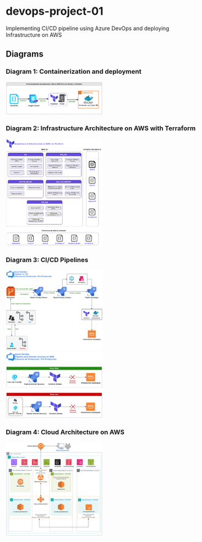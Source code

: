 # devops-project-01
Implementing CI/CD pipeline using Azure DevOps and deploying Infrastructure on AWS

## Diagrams

### Diagram 1: Containerization and deployment
<img src="diagrams/Container.png" alt="Containerization and deployment" width="50%">

### Diagram 2: Infrastructure Architecture on AWS with Terraform
<img src="diagrams/Terraform.png" alt="Infrastructure Architecture on AWS with Terraform" width="50%">

### Diagram 3: CI/CD Pipelines
<img src="diagrams/Pipeline-CICD.png" alt="CI/CD Pipeline" width="50%">

<img src="diagrams/Pipeline-Destroy.png" alt="CI/CD Pipeline" width="50%">

### Diagram 4: Cloud Architecture on AWS
<img src="diagrams/AWS.png" alt="Cloud Architecture on AWS" width="50%">